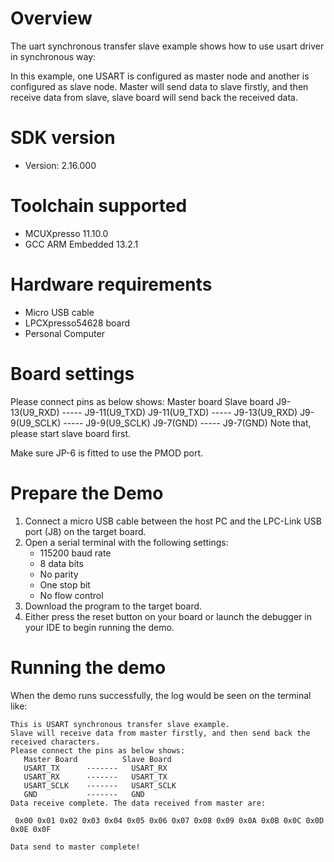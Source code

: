 Overview
========
The uart synchronous transfer slave example shows how to use usart driver in synchronous way:

In this example, one USART is configured as master node and another is configured as slave node.
Master will send data to slave firstly, and then receive data from slave, slave board will send back
the received data.

SDK version
===========
- Version: 2.16.000

Toolchain supported
===================
- MCUXpresso  11.10.0
- GCC ARM Embedded  13.2.1

Hardware requirements
=====================
- Micro USB cable
- LPCXpresso54628 board
- Personal Computer

Board settings
==============
Please connect pins as below shows:
  Master board            Slave board
	J9-13(U9_RXD)   -----   J9-11(U9_TXD)
	J9-11(U9_TXD)   -----   J9-13(U9_RXD)
	J9-9(U9_SCLK)   -----   J9-9(U9_SCLK)
	J9-7(GND)       -----   J9-7(GND)
Note that, please start slave board first.

Make sure JP-6 is fitted to use the PMOD port.

Prepare the Demo
================
1.  Connect a micro USB cable between the host PC and the LPC-Link USB port (J8) on the target board.
2.  Open a serial terminal with the following settings:
    - 115200 baud rate
    - 8 data bits
    - No parity
    - One stop bit
    - No flow control
3.  Download the program to the target board.
4.  Either press the reset button on your board or launch the debugger in your IDE to begin running the demo.

Running the demo
================
When the demo runs successfully, the log would be seen on the terminal like:

~~~~~~~~~~~~~~~~~~~~~~~~~~~~~~
This is USART synchronous transfer slave example.
Slave will receive data from master firstly, and then send back the received characters.
Please connect the pins as below shows:
   Master Board          Slave Board    
   USART_TX      -------   USART_RX     
   USART_RX      -------   USART_TX     
   USART_SCLK    -------   USART_SCLK   
   GND           -------   GND          
Data receive complete. The data received from master are: 

 0x00 0x01 0x02 0x03 0x04 0x05 0x06 0x07 0x08 0x09 0x0A 0x0B 0x0C 0x0D 0x0E 0x0F

Data send to master complete!

~~~~~~~~~~~~~~~~~~~~~~~~~~~~~~
